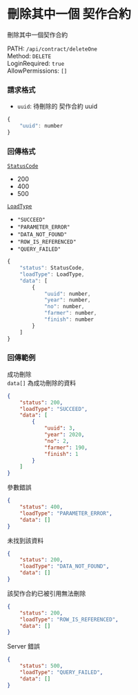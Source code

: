 # 刪除其中一個 契作合約

刪除其中一個契作合約

PATH: `/api/contract/deleteOne`  
Method: `DELETE`  
LoginRequired: `true`  
AllowPermissions: `[]`  


### 請求格式
* `uuid`: 待刪除的 契作合約 uuid

```js
{
    "uuid": number
}
```


### 回傳格式
[`StatusCode`](../../types.md#statuscode)  
* 200
* 400
* 500

[`LoadType`](../../types.md#loadtype)  
* `"SUCCEED"`
* `"PARAMETER_ERROR"`
* `"DATA_NOT_FOUND"`
* `"ROW_IS_REFERENCED"`
* `"QUERY_FAILED"`

```js
{
    "status": StatusCode,
    "loadType": LoadType,
    "data": [
        {
            "uuid": number,
            "year": number,
            "no": number,
            "farmer": number,
            "finish": number
        }
    ]
}
```


### 回傳範例
成功刪除  
`data[]` 為成功刪除的資料
```json
{
    "status": 200,
    "loadType": "SUCCEED",
    "data": [
        {
            "uuid": 3,
            "year": 2020,
            "no": 2,
            "farmer": 190,
            "finish": 1
        }
    ]
}
```

參數錯誤
```json
{
    "status": 400,
    "loadType": "PARAMETER_ERROR",
    "data": []
}
```

未找到該資料
```json
{
    "status": 200,
    "loadType": "DATA_NOT_FOUND",
    "data": []
}
```

該契作合約已被引用無法刪除
```json
{
    "status": 200,
    "loadType": "ROW_IS_REFERENCED",
    "data": []
}
```

Server 錯誤  
```json
{
    "status": 500,
    "loadType": "QUERY_FAILED",
    "data": []
}
```
